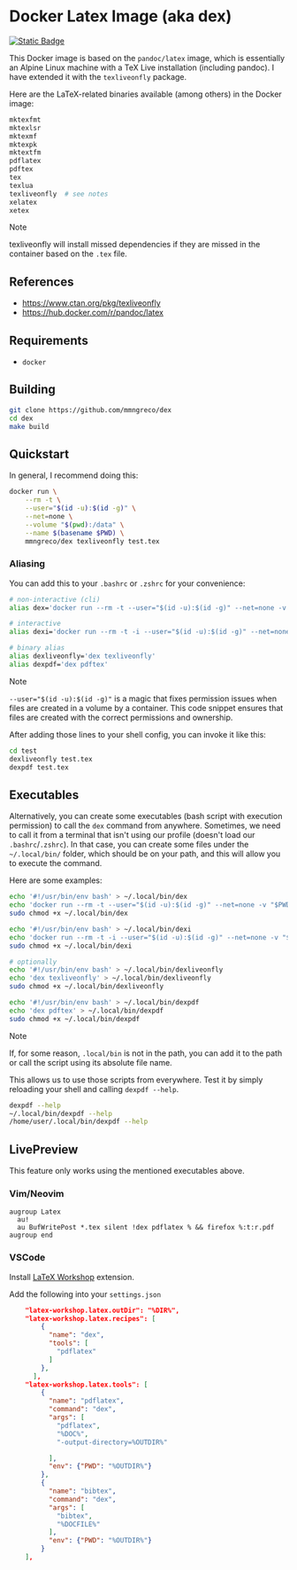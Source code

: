 # Docker Latex Image (aka dex)


[![Static Badge](https://img.shields.io/badge/docker-hub-blue?style=flat-square)](https://hub.docker.com/r/mmngreco/dex)


This Docker image is based on the `pandoc/latex` image, which is essentially an
Alpine Linux machine with a TeX Live installation (including pandoc). I have
extended it with the `texliveonfly` package.

Here are the LaTeX-related binaries available (among others) in the Docker
image:

```sh
mktexfmt
mktexlsr
mktexmf
mktexpk
mktextfm
pdflatex
pdftex
tex
texlua
texliveonfly  # see notes
xelatex
xetex
```


> [!NOTE]
>
> texliveonfly will install missed dependencies if they are missed in the
> container based on the `.tex` file.

## References

- https://www.ctan.org/pkg/texliveonfly
- https://hub.docker.com/r/pandoc/latex

## Requirements

- `docker`


## Building

```sh
git clone https://github.com/mmngreco/dex
cd dex
make build
```

## Quickstart

In general, I recommend doing this:

```sh
docker run \
    --rm -t \
    --user="$(id -u):$(id -g)" \
    --net=none \
    --volume "$(pwd):/data" \
    --name $(basename $PWD) \
    mmngreco/dex texliveonfly test.tex
```


### Aliasing

You can add this to your `.bashrc` or `.zshrc` for your convenience:

```bash
# non-interactive (cli)
alias dex='docker run --rm -t --user="$(id -u):$(id -g)" --net=none -v "$(pwd):/data" mmngreco/dex'

# interactive
alias dexi='docker run --rm -t -i --user="$(id -u):$(id -g)" --net=none -v "$(pwd):/data" mmngreco/dex'

# binary alias
alias dexliveonfly='dex texliveonfly'
alias dexpdf='dex pdftex'
```

> [!NOTE]
>
> `--user="$(id -u):$(id -g)"` is a magic that fixes permission issues when
> files are created in a volume by a container. This code snippet ensures that
> files are created with the correct permissions and ownership.

After adding those lines to your shell config, you can invoke it like this:

```sh
cd test
dexliveonfly test.tex
dexpdf test.tex
```

## Executables


Alternatively, you can create some executables (bash script with execution
permission) to call the `dex` command from anywhere. Sometimes, we need to call
it from a terminal that isn't using our profile (doesn't load our
`.bashrc`/`.zshrc`). In that case, you can create some files under the
`~/.local/bin/` folder, which should be on your path, and this will allow you
to execute the command.

Here are some examples:

```bash
echo '#!/usr/bin/env bash' > ~/.local/bin/dex
echo 'docker run --rm -t --user="$(id -u):$(id -g)" --net=none -v "$PWD:$PWD" -w $PWD mmngreco/dex $@' >> ~/.local/bin/dex
sudo chmod +x ~/.local/bin/dex

echo '#!/usr/bin/env bash' > ~/.local/bin/dexi
echo 'docker run --rm -t -i --user="$(id -u):$(id -g)" --net=none -v "$PWD:$PWD" -w $PWD mmngreco/dex $@' > ~/.local/bin/dexi
sudo chmod +x ~/.local/bin/dexi

# optionally
echo '#!/usr/bin/env bash' > ~/.local/bin/dexliveonfly
echo 'dex texliveonfly' > ~/.local/bin/dexliveonfly
sudo chmod +x ~/.local/bin/dexliveonfly

echo '#!/usr/bin/env bash' > ~/.local/bin/dexpdf
echo 'dex pdftex' > ~/.local/bin/dexpdf
sudo chmod +x ~/.local/bin/dexpdf
```


> [!NOTE]
>
> If, for some reason, `.local/bin` is not in the path, you can add it to the
> path or call the script using its absolute file name.

This allows us to use those scripts from everywhere. Test it by simply
reloading your shell and calling `dexpdf --help`.

```bash
dexpdf --help
~/.local/bin/dexpdf --help
/home/user/.local/bin/dexpdf --help
```
## LivePreview

This feature only works using the mentioned executables above.

### Vim/Neovim

```vimscript
augroup Latex
  au!
  au BufWritePost *.tex silent !dex pdflatex % && firefox %:t:r.pdf
augroup end
```


### VSCode

Install [LaTeX Workshop][vs-ext] extension.

Add the following into your `settings.json`

```json
    "latex-workshop.latex.outDir": "%DIR%",
    "latex-workshop.latex.recipes": [
        {
          "name": "dex",
          "tools": [
            "pdflatex"
          ]
        },
      ],
    "latex-workshop.latex.tools": [
        {
          "name": "pdflatex",
          "command": "dex",
          "args": [
            "pdflatex",
            "%DOC%",
            "-output-directory=%OUTDIR%"

          ],
          "env": {"PWD": "%OUTDIR%"}
        },
        {
          "name": "bibtex",
          "command": "dex",
          "args": [
            "bibtex",
            "%DOCFILE%"
          ],
          "env": {"PWD": "%OUTDIR%"}
        }
    ],
```

[vs-ext]: https://marketplace.visualstudio.com/items?itemName=James-Yu.latex-workshop
